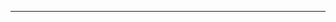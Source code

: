 <!--
CO_OP_TRANSLATOR_METADATA:
{
  "original_hash": "661bbc8e2592ebbb96aa84b1462f5755",
  "translation_date": "2025-08-28T20:18:30+00:00",
  "source_file": "03-CoreGenerativeAITechniques/README.md",
  "language_code": "vi"
}
-->


---

